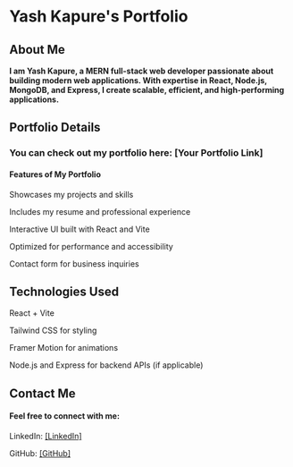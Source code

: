 <h1>Yash Kapure's Portfolio</h1>

<h2>About Me</h2>
<b>I am Yash Kapure, a MERN full-stack web developer passionate about building modern web applications. With expertise in React, Node.js, MongoDB, and Express, I create scalable, efficient, and high-performing applications.</b>

<h2>Portfolio Details</h2>

<h3>You can check out my portfolio here: [Your Portfolio Link]</h3>

<h4>Features of My Portfolio</h4>

Showcases my projects and skills

Includes my resume and professional experience

Interactive UI built with React and Vite

Optimized for performance and accessibility

Contact form for business inquiries

<h2>Technologies Used</h2>

React + Vite

Tailwind CSS for styling

Framer Motion for animations

Node.js and Express for backend APIs (if applicable)

<h2>Contact Me</h2>

<h4>Feel free to connect with me:</h4>

LinkedIn: [\[LinkedIn\]](https://www.linkedin.com/in/yash-kapure-64895a268/)

GitHub: [\[GitHub\]](https://www.linkedin.com/in/yash-kapure-64895a268/)
